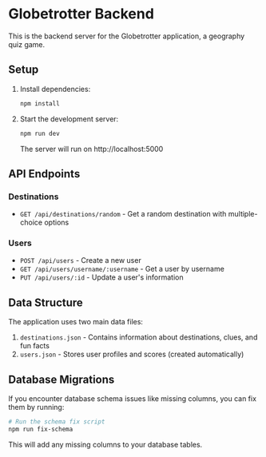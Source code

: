 # Globetrotter Backend

This is the backend server for the Globetrotter application, a geography quiz game.

## Setup

1. Install dependencies:
   ```bash
   npm install
   ```

2. Start the development server:
   ```bash
   npm run dev
   ```

   The server will run on http://localhost:5000

## API Endpoints

### Destinations
- `GET /api/destinations/random` - Get a random destination with multiple-choice options

### Users
- `POST /api/users` - Create a new user
- `GET /api/users/username/:username` - Get a user by username
- `PUT /api/users/:id` - Update a user's information

## Data Structure

The application uses two main data files:

1. `destinations.json` - Contains information about destinations, clues, and fun facts
2. `users.json` - Stores user profiles and scores (created automatically)

## Database Migrations

If you encounter database schema issues like missing columns, you can fix them by running:

```bash
# Run the schema fix script
npm run fix-schema
```

This will add any missing columns to your database tables.
